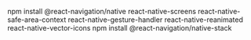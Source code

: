 npm install @react-navigation/native react-native-screens react-native-safe-area-context react-native-gesture-handler react-native-reanimated react-native-vector-icons
npm install @react-navigation/native-stack
